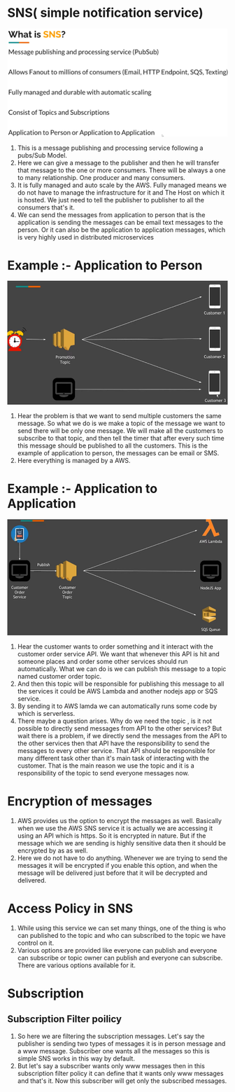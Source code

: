 # SNS( simple notification service) 
![](./images/img1.png)
1. This is a message publishing and processing service following a pubs/Sub Model. 
2. Here we can give a message to the publisher and then he will transfer that message to the one or more consumers. There will be always a one to many relationship. One producer and many consumers. 
3. It is fully managed and auto scale by the AWS. Fully managed means we do not have to manage the infrastructure for it and The Host on which it is hosted. We just need to tell the publisher to publisher to all the consumers that's it. 
4. We can send the messages from application to person that is the application is sending the messages can be email text messages to the person. Or it can also be the application to application messages, which is very highly used in distributed microservices 

# Example :- Application to Person 
![](./images/img2.png) 
1. Hear the problem is that we want to send multiple customers the same message. So what we do is we make a topic of the message we want to send there will be only one message. We will make all the customers to subscribe to that topic, and then tell the timer that after every such time this message should be published to all the customers. This is the example of application to person, the messages can be email or SMS. 
2. Here everything is managed by a AWS. 

# Example :- Application to Application
![](./images/img3.png) 
1. Hear the customer wants to order something and it interact with the customer order service API. We want that whenever this API is hit and someone places and order some other services should run automatically. What we can do is we can publish this message to a topic named customer order topic. 
2. And then this topic will be responsible for publishing this message to all the services it could be AWS Lambda and another nodejs app or SQS service. 
3. By sending it to AWS lamda we can automatically runs some code by which is serverless. 
4. There maybe a question arises. Why do we need the topic , is it not possible to directly send messages from API to the other services? But wait there is a problem, if we directly send the messages from the API to the other services then that API have the responsibility to send the messages to every other service. That API should be responsible for many different task other than it's main task of interacting with the customer. That is the main reason we use the topic and it is a responsibility of the topic to send everyone messages now.

# Encryption of messages 
1. AWS provides us the option to encrypt the messages as well. Basically when we use the AWS SNS service it is actually we are accessing it using an API which is https. So it is encrypted in nature. But if the message which we are sending is highly sensitive data then it should be encrypted by as as well. 
2. Here we do not have to do anything. Whenever we are trying to send the messages it will be encrypted if you enable this option, and when the message will be delivered just before that it will be decrypted and delivered. 

# Access Policy in SNS 
1. While using this service we can set many things, one of the thing is who can published to the topic and who can subscribed to the topic we have control on it. 
2. Various options are provided like everyone can publish and everyone can subscribe or topic owner can publish and everyone can subscribe. There are various options available for it.

# Subscription 
## Subscription Filter poilicy 
1. So here we are filtering the subscription messages. Let's say the publisher is sending two types of messages it is in person message and a www message. Subscriber one wants all the messages so this is simple SNS works in this way by default. 
2. But let's say a subscriber wants only www messages then in this subscription filter policy it can define that it wants only www messages and that's it. Now this subscriber will get only the subscribed messages.